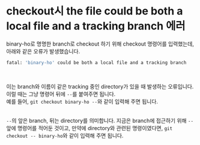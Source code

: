 # checkout시 the file could be both a local file and a tracking branch 에러 

binary-ho로 명명한 branch로 checkout 하기 위해 checkout 명령어를 입력했는데, 아래와 같은 오류가 발생했습니다. 
```sh
fatal: 'binary-ho' could be both a local file and a tracking branch 
```
<br>

이는 branch와 이름이 같은 tracking 중인 directory가 있을 때 발생하는 오류입니다. 이럴 때는 그냥 명령어 뒤에 `--`를 붙여주면 됩니다. <br> 예를 들어, `git checkout binary-ho --`와 같이 입력해 주면 됩니다. <br> <br>

`--`의 앞은 branch, 뒤는 directory를 의미합니다. 지금은 branch에 접근하기 위해 `--` 앞에 명령어를 적어둔 것이고, 만약에 directory와 관련된 명령이였다면, `git checkout -- binary-ho`와 같이 입력해 주면 됩니다. 
